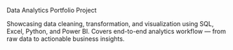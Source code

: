 Data Analytics Portfolio Project


Showcasing data cleaning, transformation, and visualization using SQL, Excel, Python, and Power BI.
Covers end-to-end analytics workflow — from raw data to actionable business insights.

